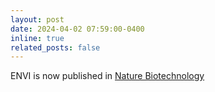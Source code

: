 ```yaml
---
layout: post
date: 2024-04-02 07:59:00-0400
inline: true
related_posts: false
---
```


ENVI is now published in [Nature Biotechnology](https://www.nature.com/articles/s41587-024-02193-4)

